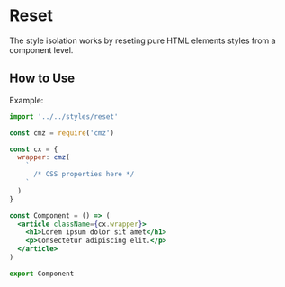 # Reset

The style isolation works by reseting pure HTML elements styles from a component level.

## How to Use

Example:

```jsx
import '../../styles/reset'

const cmz = require('cmz')

const cx = {
  wrapper: cmz(
    `
      /* CSS properties here */
    `
  )
}

const Component = () => (
  <article className={cx.wrapper}>
    <h1>Lorem ipsum dolor sit amet</h1>
    <p>Consectetur adipiscing elit.</p>
  </article>
)

export Component
```
